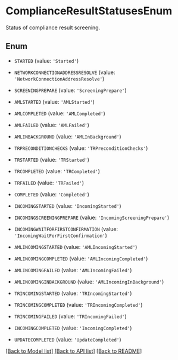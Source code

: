 # ComplianceResultStatusesEnum

Status of compliance result screening.

## Enum

* `STARTED` (value: `'Started'`)

* `NETWORKCONNECTIONADDRESSRESOLVE` (value: `'NetworkConnectionAddressResolve'`)

* `SCREENINGPREPARE` (value: `'ScreeningPrepare'`)

* `AMLSTARTED` (value: `'AMLStarted'`)

* `AMLCOMPLETED` (value: `'AMLCompleted'`)

* `AMLFAILED` (value: `'AMLFailed'`)

* `AMLINBACKGROUND` (value: `'AMLInBackground'`)

* `TRPRECONDITIONCHECKS` (value: `'TRPreconditionChecks'`)

* `TRSTARTED` (value: `'TRStarted'`)

* `TRCOMPLETED` (value: `'TRCompleted'`)

* `TRFAILED` (value: `'TRFailed'`)

* `COMPLETED` (value: `'Completed'`)

* `INCOMINGSTARTED` (value: `'IncomingStarted'`)

* `INCOMINGSCREENINGPREPARE` (value: `'IncomingScreeningPrepare'`)

* `INCOMINGWAITFORFIRSTCONFIRMATION` (value: `'IncomingWaitForFirstConfirmation'`)

* `AMLINCOMINGSTARTED` (value: `'AMLIncomingStarted'`)

* `AMLINCOMINGCOMPLETED` (value: `'AMLIncomingCompleted'`)

* `AMLINCOMINGFAILED` (value: `'AMLIncomingFailed'`)

* `AMLINCOMINGINBACKGROUND` (value: `'AMLIncomingInBackground'`)

* `TRINCOMINGSTARTED` (value: `'TRIncomingStarted'`)

* `TRINCOMINGCOMPLETED` (value: `'TRIncomingCompleted'`)

* `TRINCOMINGFAILED` (value: `'TRIncomingFailed'`)

* `INCOMINGCOMPLETED` (value: `'IncomingCompleted'`)

* `UPDATECOMPLETED` (value: `'UpdateCompleted'`)

[[Back to Model list]](../README.md#documentation-for-models) [[Back to API list]](../README.md#documentation-for-api-endpoints) [[Back to README]](../README.md)


